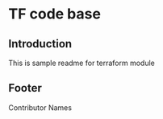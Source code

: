 # TF code base
## Introduction
This is sample readme for terraform module
<!-- BEGIN_AUTOMATED_TF_DOCS_BLOCK -->
<!-- END_AUTOMATED_TF_DOCS_BLOCK -->
## Footer
Contributor Names